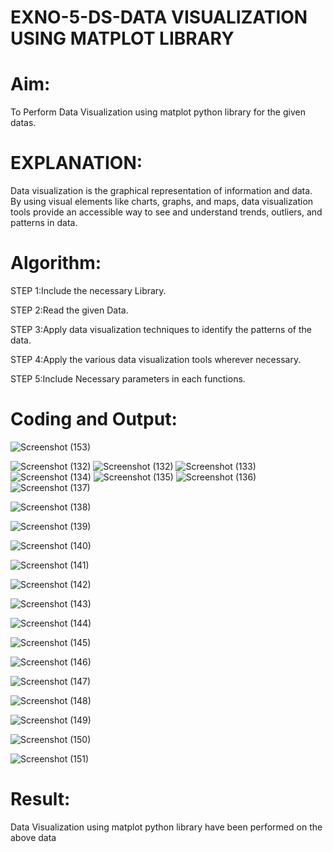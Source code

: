 # EXNO-5-DS-DATA VISUALIZATION USING MATPLOT LIBRARY

# Aim:
  To Perform Data Visualization using matplot python library for the given datas.

# EXPLANATION:
Data visualization is the graphical representation of information and data. By using visual elements like charts, graphs, and maps, data visualization tools provide an accessible way to see and understand trends, outliers, and patterns in data.

# Algorithm:
STEP 1:Include the necessary Library.

STEP 2:Read the given Data.

STEP 3:Apply data visualization techniques to identify the patterns of the data.

STEP 4:Apply the various data visualization tools wherever necessary.

STEP 5:Include Necessary parameters in each functions.

# Coding and Output:
![Screenshot (153)](https://github.com/user-attachments/assets/a541efa7-77d1-4c3e-b4be-c79e8a1e9cb0)

![Screenshot (132)](https://github.com/user-attachments/assets/96355a28-e3a6-4eb1-af4d-7e24ca4f2ca4)
![Screenshot (132)](https://github.com/user-attachments/assets/cf1286e4-c5d7-4388-98a8-05f4aaddfcc2)
![Screenshot (133)](https://github.com/user-attachments/assets/412fbfa9-0dad-41d0-a0b8-fc90d4d9372f)
![Screenshot (134)](https://github.com/user-attachments/assets/54b072ac-33e3-4ece-876f-918ef16c1362)
![Screenshot (135)](https://github.com/user-attachments/assets/6a9eee0b-d728-4957-bae2-05ff183372d2)
![Screenshot (136)](https://github.com/user-attachments/assets/384c3bac-04ca-4152-aa12-5005550b8a81)
![Screenshot (137)](https://github.com/user-attachments/assets/97a7745f-c61d-4e30-b3f6-8f45bf41647d)

![Screenshot (138)](https://github.com/user-attachments/assets/180d6ff9-6ed7-4300-b16a-dbb8c4aeb31a)

![Screenshot (139)](https://github.com/user-attachments/assets/297bbfbe-7294-4b56-b1d2-8e50c21b6f16)

![Screenshot (140)](https://github.com/user-attachments/assets/7b8c469b-9953-43e2-b9e5-f9b16d7eb39f)

![Screenshot (141)](https://github.com/user-attachments/assets/b91c42ee-3220-4ed5-bf47-3d2cc77bcdc1)

![Screenshot (142)](https://github.com/user-attachments/assets/4692f955-02f9-42ee-a610-d3067f49018d)

![Screenshot (143)](https://github.com/user-attachments/assets/f070c413-466a-4340-9ee4-4bd5882dd784)

![Screenshot (144)](https://github.com/user-attachments/assets/c87dee7b-0c45-4551-b73f-a522bc4ff834)

![Screenshot (145)](https://github.com/user-attachments/assets/5a9521eb-eb02-4409-8bfa-d0ebba9f48d2)


![Screenshot (146)](https://github.com/user-attachments/assets/74737fcb-8f6a-4c57-9fab-256592b4ff14)

![Screenshot (147)](https://github.com/user-attachments/assets/fdbecaa6-07c9-49ed-b9e2-1b7cac88b6d8)

![Screenshot (148)](https://github.com/user-attachments/assets/7b94f17b-a2c9-41a2-b98b-567f787e8767)

![Screenshot (149)](https://github.com/user-attachments/assets/66247113-fa56-471f-a584-381c888ae360)

![Screenshot (150)](https://github.com/user-attachments/assets/56df5693-4aae-4bdd-a77d-48da981d4d23)

![Screenshot (151)](https://github.com/user-attachments/assets/f85e71f8-2510-4284-8c7d-039c38ac312f)





# Result:
 Data Visualization using matplot python library have been performed on the above data

